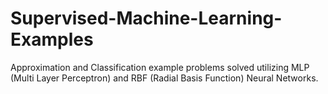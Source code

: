 # Supervised-Machine-Learning-Examples
Approximation and Classification example problems solved utilizing MLP (Multi Layer Perceptron) and RBF (Radial Basis Function) Neural Networks.
